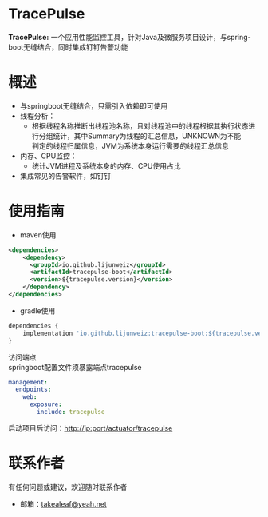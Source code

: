 # TracePulse

**TracePulse:** 一个应用性能监控工具，针对Java及微服务项目设计，与spring-boot无缝结合，同时集成钉钉告警功能

# 概述
- 与springboot无缝结合，只需引入依赖即可使用
- 线程分析： 
  - 根据线程名称推断出线程池名称，且对线程池中的线程根据其执行状态进行分组统计，其中Summary为线程的汇总信息，UNKNOWN为不能  
    判定的线程归属信息，JVM为系统本身运行需要的线程汇总信息
- 内存、CPU监控：
  - 统计JVM进程及系统本身的内存、CPU使用占比
- 集成常见的告警软件，如钉钉

# 使用指南

- maven使用
```xml
<dependencies>
    <dependency>
      <groupId>io.github.lijunweiz</groupId>
      <artifactId>tracepulse-boot</artifactId>
      <version>${tracepulse.version}</version>
    </dependency>
</dependencies>
```

- gradle使用
```groovy
dependencies {
    implementation 'io.github.lijunweiz:tracepulse-boot:${tracepulse.version}'
}
```

访问端点  
springboot配置文件须暴露端点tracepulse   
```yml
management:
  endpoints:
    web:
      exposure:
        include: tracepulse
```
启动项目后访问：[http://ip:port/actuator/tracepulse]()


# 联系作者
有任何问题或建议，欢迎随时联系作者
- 邮箱：takealeaf@yeah.net
